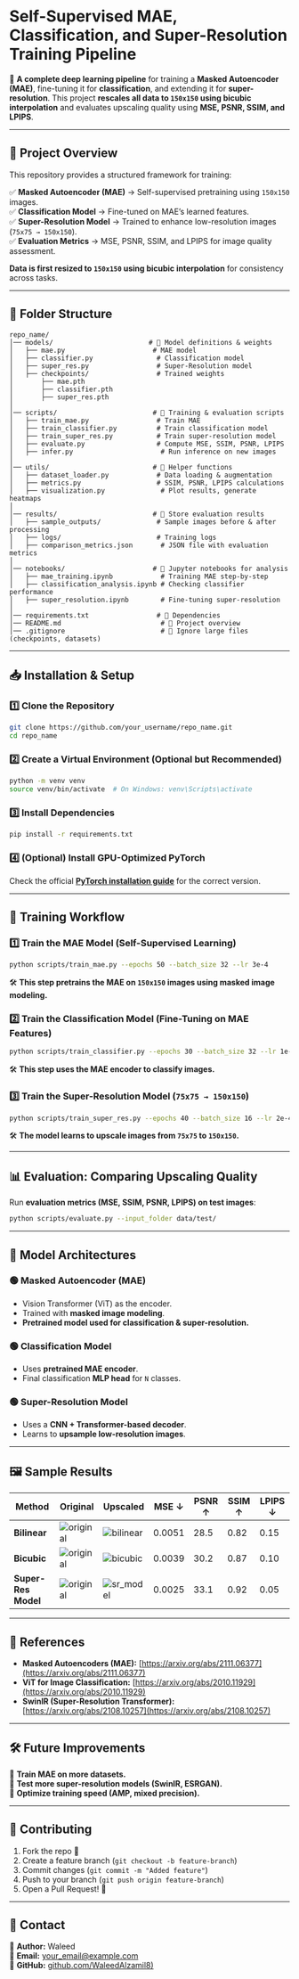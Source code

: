 # **Self-Supervised MAE, Classification, and Super-Resolution Training Pipeline**  
🚀 **A complete deep learning pipeline** for training a **Masked Autoencoder (MAE)**, fine-tuning it for **classification**, and extending it for **super-resolution**. This project **rescales all data to `150x150` using bicubic interpolation** and evaluates upscaling quality using **MSE, PSNR, SSIM, and LPIPS**.  

---

## **📌 Project Overview**  
This repository provides a structured framework for training:  

✅ **Masked Autoencoder (MAE)** → Self-supervised pretraining using `150x150` images.  
✅ **Classification Model** → Fine-tuned on MAE’s learned features.  
✅ **Super-Resolution Model** → Trained to enhance low-resolution images (`75x75 → 150x150`).  
✅ **Evaluation Metrics** → MSE, PSNR, SSIM, and LPIPS for image quality assessment.  

**Data is first resized to `150x150` using bicubic interpolation** for consistency across tasks.

---

## **📂 Folder Structure**  
```
repo_name/
│── models/                        # 📂 Model definitions & weights
│   ├── mae.py                      # MAE model
│   ├── classifier.py                # Classification model
│   ├── super_res.py                 # Super-Resolution model
│   ├── checkpoints/                 # Trained weights
│       ├── mae.pth
│       ├── classifier.pth
│       ├── super_res.pth
│
│── scripts/                        # 📂 Training & evaluation scripts
│   ├── train_mae.py                 # Train MAE
│   ├── train_classifier.py          # Train classification model
│   ├── train_super_res.py           # Train super-resolution model
│   ├── evaluate.py                  # Compute MSE, SSIM, PSNR, LPIPS
│   ├── infer.py                      # Run inference on new images
│
│── utils/                          # 📂 Helper functions
│   ├── dataset_loader.py            # Data loading & augmentation
│   ├── metrics.py                   # SSIM, PSNR, LPIPS calculations
│   ├── visualization.py              # Plot results, generate heatmaps
│
│── results/                        # 📂 Store evaluation results
│   ├── sample_outputs/              # Sample images before & after processing
│   ├── logs/                        # Training logs
│   ├── comparison_metrics.json       # JSON file with evaluation metrics
│
│── notebooks/                      # 📂 Jupyter notebooks for analysis
│   ├── mae_training.ipynb            # Training MAE step-by-step
│   ├── classification_analysis.ipynb # Checking classifier performance
│   ├── super_resolution.ipynb        # Fine-tuning super-resolution
│
│── requirements.txt                 # 📜 Dependencies
│── README.md                         # 📜 Project overview
│── .gitignore                        # 🚫 Ignore large files (checkpoints, datasets)
```

---

## **📥 Installation & Setup**  
### **1️⃣ Clone the Repository**  
```bash
git clone https://github.com/your_username/repo_name.git
cd repo_name
```

### **2️⃣ Create a Virtual Environment (Optional but Recommended)**
```bash
python -m venv venv
source venv/bin/activate  # On Windows: venv\Scripts\activate
```

### **3️⃣ Install Dependencies**
```bash
pip install -r requirements.txt
```

### **4️⃣ (Optional) Install GPU-Optimized PyTorch**
Check the official **[PyTorch installation guide](https://pytorch.org/get-started/locally/)** for the correct version.

---

## **🚀 Training Workflow**  
### **1️⃣ Train the MAE Model (Self-Supervised Learning)**
```bash
python scripts/train_mae.py --epochs 50 --batch_size 32 --lr 3e-4
```
🛠 **This step pretrains the MAE on `150x150` images using masked image modeling.**  

### **2️⃣ Train the Classification Model (Fine-Tuning on MAE Features)**
```bash
python scripts/train_classifier.py --epochs 30 --batch_size 32 --lr 1e-4
```
🛠 **This step uses the MAE encoder to classify images.**  

### **3️⃣ Train the Super-Resolution Model (`75x75 → 150x150`)**
```bash
python scripts/train_super_res.py --epochs 40 --batch_size 16 --lr 2e-4
```
🛠 **The model learns to upscale images from `75x75` to `150x150`.**  

---

## **📊 Evaluation: Comparing Upscaling Quality**
Run **evaluation metrics (MSE, SSIM, PSNR, LPIPS) on test images**:
```bash
python scripts/evaluate.py --input_folder data/test/
```

---

## **📌 Model Architectures**
### **🟢 Masked Autoencoder (MAE)**
- Vision Transformer (ViT) as the encoder.  
- Trained with **masked image modeling**.  
- **Pretrained model used for classification & super-resolution.**

### **🟢 Classification Model**
- Uses **pretrained MAE encoder**.  
- Final classification **MLP head** for `N` classes.  

### **🟢 Super-Resolution Model**
- Uses a **CNN + Transformer-based decoder**.  
- Learns to **upsample low-resolution images**.  

---

## **🖼 Sample Results**
| **Method** | **Original** | **Upscaled** | **MSE ↓** | **PSNR ↑** | **SSIM ↑** | **LPIPS ↓** |
|------------|-------------|-------------|----------|----------|----------|----------|
| **Bilinear** | ![original](results/sample_outputs/original.png) | ![bilinear](results/sample_outputs/bilinear.png) | 0.0051 | 28.5 | 0.82 | 0.15 |
| **Bicubic** | ![original](results/sample_outputs/original.png) | ![bicubic](results/sample_outputs/bicubic.png) | 0.0039 | 30.2 | 0.87 | 0.10 |
| **Super-Res Model** | ![original](results/sample_outputs/original.png) | ![sr_model](results/sample_outputs/superres.png) | 0.0025 | 33.1 | 0.92 | 0.05 |

---
## **📌 References**
- **Masked Autoencoders (MAE):** [https://arxiv.org/abs/2111.06377](https://arxiv.org/abs/2111.06377)  
- **ViT for Image Classification:** [https://arxiv.org/abs/2010.11929](https://arxiv.org/abs/2010.11929)  
- **SwinIR (Super-Resolution Transformer):** [https://arxiv.org/abs/2108.10257](https://arxiv.org/abs/2108.10257)  

---

## **🛠 Future Improvements**
🔹 **Train MAE on more datasets.**  
🔹 **Test more super-resolution models (SwinIR, ESRGAN).**  
🔹 **Optimize training speed (AMP, mixed precision).**  

---
## **🤝 Contributing**
1. Fork the repo 🍴  
2. Create a feature branch (`git checkout -b feature-branch`)  
3. Commit changes (`git commit -m "Added feature"`)  
4. Push to your branch (`git push origin feature-branch`)  
5. Open a Pull Request! 🚀  

---
## **📩 Contact**
📌 **Author:** Waleed  
📌 **Email:** your_email@example.com  
📌 **GitHub:** [github.com/WaleedAlzamil8)](https://github.com/WaleedAlzamil8)
